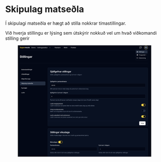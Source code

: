 # Skipulag matseðla

Í skipulagi matseðla er hægt að stilla nokkrar tímastillingar.&#x20;

Við hverja stillingu er lýsing sem útskýrir nokkuð vel um hvað viðkomandi stilling gerir

<figure><img src="../.gitbook/assets/Screenshot 2025-07-23 at 10.12.39.png" alt=""><figcaption></figcaption></figure>
